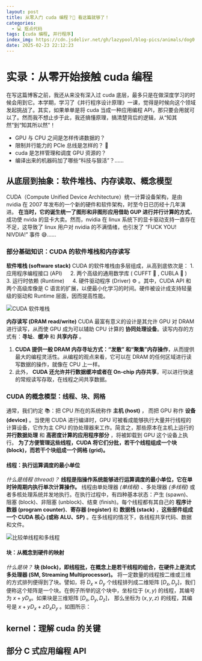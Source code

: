 ```yaml
---
layout: post
title: 从零入门 cuda 编程？🦴 看这篇就够了！
categories:
  - 💻 抠点代码
tags: [cuda 编程, 并行程序]
index_img: https://cdn.jsdelivr.net/gh/lazypool/blog-pics/animals/dog0.png
date: 2025-02-23 22:12:23
---
```


# 实录：从零开始接触 cuda 编程

在写这篇博客之前，我还从来没有深入过 cuda 底层，最多只是在做深度学习的时候会用到它。本学期，学习了《并行程序设计原理》一课，觉得是时候向这个领域发起挑战了。其实，如果单单是将 cuda 当成一种应用编程 API，那只要会用就可以了。然而我不想止步于此，我还搞懂原理，搞清楚背后的逻辑，从“知其然”到“知其所以然”！

- GPU 与 CPU 之间是怎样传递数据的？
- 限制并行能力的 PCle 总线是怎样的？ 🤔
- cuda 是怎样管理和调度 GPU 资源的？
- 编译出来的机器码加了哪些“科技与狠活”？……

## 从底层到抽象：软件堆栈、内存读取、概念模型

CUDA（Compute Unified Device Architecture）统一计算设备架构，是由 nvidia 在 2007 年发布的一个新的硬件和软件架构，时至今日已历经十几年演进。 **在当时，它的诞生统一了图形和非图形应用借助 GUP 进行并行计算的方式**，成功使 nvida 的显卡大卖。然而，nvidia 在 linux 系统下的显卡驱动支持一直存在不足，这导致了 linux 用户对 nvidia 的不满情绪，也引发了 “FUCK YOU! NIVDIA!” 事件 😅……

### 部分基础知识：CUDA 的软件堆栈和内存读写

**软件堆栈 (software stack)** CUDA 的软件堆栈由多层组成，从高到底依次是： 1. 应用程序编程接口 (API) &ensp;&ensp; 2. 两个高级的通用数学库 ( CUFFT 🔧 , CUBLA 🧮 ) &ensp;&ensp; 3. 运行时依赖 (Runtime) &ensp;&ensp; 4. 硬件驱动程序 (Driver) ⚙  。其中，CUDA API 和两个高级库像是 C 语言的扩展，以便最小化学习的时间。硬件被设计成支持轻量级的驱动和 Runtime 层面，因而提高性能。

![CUDA 软件堆栈](0223_cuda-archtecture.png)

**内存读写 (DRAM read/write)** CUDA 最富有意义的设计是其允许 GPU 对 DRAM 进行读写，从而使 GPU 成为可以辅助 CPU 计算的 **协同处理设备**。读写内存的方式有：**寻址**、**缓冲** 和 **共享内存** 。

1) **CUDA 提供一般 DRAM 内存寻址方式：“发散” 和“聚集”内存操作**，从而提供最大的编程灵活性。从编程的观点来看，它可以在 DRAM 的任何区域进行读写数据的操作，就像在 CPU 上一样。
2) 此外， **CUDA 还允许并行数据缓冲或者在 On-chip 内存共享**，可以进行快速的常规读写存取，在线程之间共享数据。

### CUDA 的概念模型：线程、块、网格

通常，我们约定 📚：把 CPU 所在的系统称作 **主机 (host)** ， 而把 GPU 称作 **设备 (device)** 。当使用 CUDA 进行编译时，GPU 可被看成能够执行大量并行线程的计算设备，它作为主 CPU 的协处理器来工作。简言之，那些原本在主机上运行的 **并行数据处理** 和 **高密度计算的应用程序部分** ，将被卸载到 GPU 这个设备上执行。 **为了方便管理这些线程，CUDA 将它们分批，若干个线程组成一个块 (block)，而若干个块组成一个网格 (grid)。**

#### 线程：执行运算调度的最小单位

*什么是线程 (thread)？* **线程是指操作系统能够进行运算调度的最小单位，它在单时钟周期内执行单次计算操作。** 线程由单处理器 _(单线程)_ 、多处理器 _(多线程)_ 或者多核处理系统并发地执行。在执行过程中，有四种基本状态：产生 (spawn)、阻塞 (block)、非阻塞 (unblock)、结束 (finish)。每个线程都有其自己的 **程序计数器 (program counter)**、**寄存器 (register)** 和 **数据栈 (stack)** ，**这些部件组成一个 CUDA 核心 (或称 ALU、SP)** 。在多线程的情况下，各线程共享代码、数据和文件。

![比较单线程和多线程](https://www.cs.uic.edu/~jbell/CourseNotes/OperatingSystems/images/Chapter4/4_01_ThreadDiagram.jpg)

#### 块：从概念到硬件的映射

*什么是块？* **块 (block)，即线程批，在概念上是若干线程的组合，在硬件上是流式多处理器 (SM, Streaming Multiprocessor)。** 将一定数量的线程按二维或三维的方式排列便得到了块。譬如，将 $D_x \times D_y$ 个线程排列成二维矩阵 $[D_x, D_y]$，我们便称这个矩阵是一个块。在例子所举的这个块中，坐标位于 $(x, y)$ 的线程，其编号为 $x + yD_x$。如果块是三维矩阵 $[D_x, D_y, D_z]$， 那么坐标为 $(x, y, z)$ 的线程，其编号是 $x + yD_x + zD_xD_y$ 。如图所示：

## kernel：理解 cuda 的关键

## 部分 C 式应用编程 API
